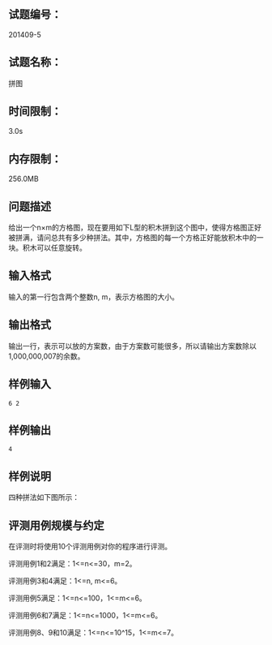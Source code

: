 ## 试题编号：

201409-5

## 试题名称：

拼图

## 时间限制：

3.0s

## 内存限制：

256.0MB

## 问题描述

给出一个n×m的方格图，现在要用如下L型的积木拼到这个图中，使得方格图正好被拼满，请问总共有多少种拼法。其中，方格图的每一个方格正好能放积木中的一块。积木可以任意旋转。



## 输入格式

输入的第一行包含两个整数n, m，表示方格图的大小。

## 输出格式

输出一行，表示可以放的方案数，由于方案数可能很多，所以请输出方案数除以1,000,000,007的余数。

## 样例输入

```
6 2
```

## 样例输出

```
4
```

## 样例说明

四种拼法如下图所示：



## 评测用例规模与约定

在评测时将使用10个评测用例对你的程序进行评测。

评测用例1和2满足：1<=n<=30，m=2。

评测用例3和4满足：1<=n, m<=6。

评测用例5满足：1<=n<=100，1<=m<=6。

评测用例6和7满足：1<=n<=1000，1<=m<=6。

评测用例8、9和10满足：1<=n<=10^15，1<=m<=7。
